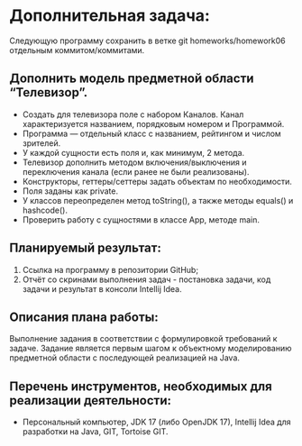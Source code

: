 # Дополнительная задача:

Следующую программу сохранить в ветке git homeworks/homework06 отдельным коммитом/коммитами.

## Дополнить модель предметной области “Телевизор”. 

+ Создать для телевизора поле с набором Каналов. Канал характеризуется названием, порядковым номером и Программой. 
+ Программа — отдельный класс с названием, рейтингом и числом зрителей.
+ У каждой сущности есть поля и, как минимум, 2 метода.
+ Телевизор дополнить методом включения/выключения и переключения канала (если ранее не были реализованы).
+ Конструкторы, геттеры/сеттеры задать объектам по необходимости.
+ Поля заданы как private. 
+ У классов переопределен метод toString(), а также методы equals() и hashcode().
+ Проверить работу с сущностями в классе App, методе main.

## Планируемый результат:

1. Ссылка на программу в репозитории GitHub;
2. Отчёт со скринами выполнения задач - постановка задачи, код задачи и результат в консоли Intellij Idea.

## Описания плана работы:

   Выполнение задания в соответствии с формулировкой требований к задаче.
   Задание является первым шагом к объектному моделированию предметной области с последующей реализацией на Java.
   
## Перечень инструментов, необходимых для реализации деятельности:

+ Персональный компьютер, JDK 17 (либо OpenJDK 17), Intellij Idea для разработки на Java, GIT, Tortoise GIT.
